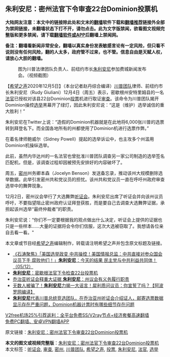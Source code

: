  <h2>朱利安尼：密州法官下令审查22台Dominion投票机</h2> <p class="notice"><b>大陆网友注意：本文中的链接除此处和文末的<a href="https://github.com/bannedbook/fanqiang" >翻墙</a>软件下载和<a href="https://github.com/killgcd/justmysocks/blob/master/README.md">翻墙推荐</a>链接外全部为禁网链接，未翻墙状态下打不开，请勿点击。此为文字版禁闻，欲看图文视频完整版和更多禁闻，请下载<a href="https://github.com/bannedbook/fanqiang">翻墙软件或APP</a>后翻墙上禁闻网。</p><p>备注：翻墙看新闻非常安全，翻墙以真实身份发表敏感言论有一定风险，但只看不说则没有任何风险，翻的人太多，政府管不过来，也不管。信息自由是天赋人权，请放心大胆的翻墙。</b></p>  <div class="entry"> <figure><figcaption>图为川普法律团队负责人、前纽约市长<a href="https://www.bannedbook.org/bnews/tag/%e6%9c%b1%e5%88%a9%e5%ae%89%e5%b0%bc/" class="st_tag internal_tag" rel="tag" title="标签 朱利安尼 下的日志">朱利安尼</a>参加费城新闻发布会。（视频截图）</figcaption></figure> <p>【<span class='wp_keywordlink_affiliate'><a href="https://www.soundofhope.org" title="希望之声" target="_blank">希望之声</a></span>2020年12月5日】（本台记者赵丹综合编译）<a href="https://www.bannedbook.org/bnews/tag/%e5%b7%9d%e6%99%ae%e5%9b%a2%e9%98%9f/" class="st_tag internal_tag" rel="tag" title="标签 川普团队 下的日志">川普团队</a>律师、前纽约市长朱利安尼（Rudy Giuliani）12月4日（周五）表示，密歇根州安特里姆县的一名<a href="https://www.bannedbook.org/bnews/tag/%E6%B3%95%E5%AE%98/" class="st_tag internal_tag" rel="tag" title="标签 法官 下的日志">法官</a>已授权对该县22台Dominion<a href="https://www.bannedbook.org/bnews/tag/%E6%8A%95%E7%A5%A8/" class="st_tag internal_tag" rel="tag" title="标签 投票 下的日志">投票</a>机进行取证<a href="https://www.bannedbook.org/bnews/tag/%E5%AE%A1%E6%9F%A5/" class="st_tag internal_tag" rel="tag" title="标签 审查 下的日志">审查</a>。该命令为川普团队揭开Dominion操控<a href="https://www.bannedbook.org/bnews/tag/%e9%80%89%e4%b8%be/" class="st_tag internal_tag" rel="tag" title="标签 选举 下的日志">选举</a>黑幕开了绿灯，因此朱利安尼说：“这是（维护）选举诚信的重大胜利！”</p> <p>朱利安尼在Twitter上说：“造假的Dominion机器就是在此地将6,000张川普的选票转到拜登名下。而全国各地所有的州都使用了Dominion机进行选票作弊。”</p> <p>在着名律师鲍威尔（Sidney Powell）提起的选举诉讼中，也主攻多个州滥用Dominion机操纵选举。</p>  <p>此前，虽然内华达州的一名法官也曾批准川普团队调查另一家公司制造的选举签名匹配机，但是，该调查过程却因被预先安排好的内容破坏了。</p> <p>周五，<a href="https://www.bannedbook.org/bnews/tag/%E5%AF%86%E5%B7%9E/" class="st_tag internal_tag" rel="tag" title="标签 密州 下的日志">密州</a>州务卿本森（Jocelyn Benson）发送备忘录，推动该州大规模删除选举数据。此举引发密州共和党议员的担忧。该州共和党议员一直在呼吁州政府审查选举中的舞弊现象。</p> <p>12月2日，密州议会举行了大选舞弊<a href="https://www.bannedbook.org/bnews/tag/%e5%90%ac%e8%af%81%e4%bc%9a/" class="st_tag internal_tag" rel="tag" title="标签 听证会 下的日志">听证会</a>。朱利安尼出席了听证会并向该州议员呼吁，不要指望阻止密州政府认证拜登获胜，而是要自己去调查大选舞弊证据，承担起该州选举“最终仲裁者”的职责。</p>  <p>朱利安尼说：“你们不一定要根据我的观点做出什么决定，听证会上提供的证据也只是一些样本&#8230;&#8230;大量的证据将会令你们信服，这次大选被窃取了。我想请各位亲自去看一看。&quot;</p> <p>本文章或节目经<a href="https://www.bannedbook.org/bnews/tag/%e5%b8%8c%e6%9c%9b%e4%b9%8b%e5%a3%b0/" class="st_tag internal_tag" rel="tag" title="标签 希望之声 下的日志">希望之声</a>编辑制作，转载请注明希望之声并包含原文标题及链接。</p> <ul class='op-related-articles' title='相关阅读'> <li><a href='https://www.bannedbook.org/bnews/bannedvideo/20201206/1442745.html' target='_blank'>《石涛聚焦》「美国选举政变 中共操控！美国情报总监：中共直接对参众国会议员下手 腐败他们！」<b>朱利安尼</b>：今天的结果 民主党与中共利益共同体！（05/12）</a></li> <li><a href='https://www.bannedbook.org/bnews/cnnews/20201205/1442592.html' target='_blank'><b>朱利安尼</b>：密歇根法官下令检查22台投票机</a></li> <li><a href='https://www.bannedbook.org/bnews/comments/20201204/1441962.html' target='_blank'>乔治亚听证会释重大证据 <b>朱利安尼</b>：州议会有义务履行职责</a></li> <li><a href='https://www.bannedbook.org/bnews/cnnews/20201204/1441906.html' target='_blank'>无数人被骗了！<b>朱利安尼</b>力揭一大谣言！犀利质问议员：你宣誓了吗？【阿波罗网编译】</a></li> <li><a href='https://www.bannedbook.org/bnews/bannedvideo/20201204/1441686.html' target='_blank'><b>朱利安尼</b>代表川普总统竞选团队，在乔治亚州听证会介绍证人，邮寄选票数据显示存在严重问题，Dominion机器计票时有哪些细节存在问题</a></li> </ul> <p class="texttj"> <a href="https://www.bannedbook.org/forum23/topic22702.html" target="_blank">V2free机场25%引荐返利：全平台免费SS/V2ray节点+经济套餐高速翻墙</a><br/> <a href="https://github.com/bannedbook/fanqiang/wiki/%E7%A6%81%E9%97%BB%E7%BD%91%E5%AE%89%E5%8D%93%E7%BF%BB%E5%A2%99%E6%96%B0%E9%97%BBAPP" target="_blank">免费PC翻墙、安卓VPN翻墙APP</a></p><p>原文链接：<a class="src_link"  href="https://www.soundofhope.org/post/450673" target="_blank">朱利安尼：密州法官下令审查22台Dominion投票机</a></p> <a name='sharetosocial'></a>       <div><b>本文的图文或视频完整版</b>：<a href='https://www.bannedbook.org/bnews/comments/20201206/1442767.html'>朱利安尼：密州法官下令审查22台Dominion投票机</a></div>  </div><!--END ENTRY--> <div class="postfooter"> <div>本文标签：<a href="https://www.bannedbook.org/bnews/tag/%e5%90%ac%e8%af%81%e4%bc%9a/" rel="tag">听证会</a>, <a href="https://www.bannedbook.org/bnews/tag/%E5%AE%A1%E6%9F%A5/" rel="tag">审查</a>, <a href="https://www.bannedbook.org/bnews/tag/%E5%AF%86%E5%B7%9E/" rel="tag">密州</a>, <a href="https://www.bannedbook.org/bnews/tag/%e5%b7%9d%e6%99%ae%e5%9b%a2%e9%98%9f/" rel="tag">川普团队</a>, <a href="https://www.bannedbook.org/bnews/tag/%e5%b8%8c%e6%9c%9b%e4%b9%8b%e5%a3%b0/" rel="tag">希望之声</a>, <a href="https://www.bannedbook.org/bnews/tag/%E6%8A%95%E7%A5%A8/" rel="tag">投票</a>, <a href="https://www.bannedbook.org/bnews/tag/%e6%9c%b1%e5%88%a9%e5%ae%89%e5%b0%bc/" rel="tag">朱利安尼</a>, <a href="https://www.bannedbook.org/bnews/tag/%E6%B3%95%E5%AE%98/" rel="tag">法官</a>, <a href="https://www.bannedbook.org/bnews/tag/%e9%80%89%e4%b8%be/" rel="tag">选举</a></div>  </div><!--END POSTFOOTER--> 